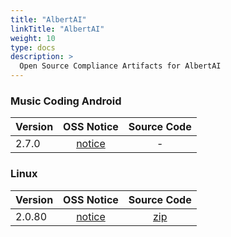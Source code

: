```yaml
---
title: "AlbertAI"
linkTitle: "AlbertAI"
weight: 10
type: docs
description: >
  Open Source Compliance Artifacts for AlbertAI
---
```


### Music Coding Android

| Version | OSS Notice | Source Code |
|---|:---:|:---:|
| 2.7.0 | [notice](https://opensource.sktelecom.com/compliance_artifacts/albert_ai_music/android/2.7.0/Albert_AI_music_android_2.7.0_OSS_Notice.html)  | - |

### Linux

| Version | OSS Notice | Source Code |
|---|:---:|:---:|
| 2.0.80 | [notice](https://opensource.sktelecom.com/compliance_artifacts/albert/linux/2.0.80/Albert_linux_2.0.80_OSS_Notice.html)  | [zip](https://opensource.sktelecom.com/compliance_artifacts/albert/linux/2.0.80/Albert_linux_2.0.80_sourcecode.zip) |